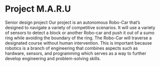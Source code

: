 # Project M.A.R.U
Senior design project
Our project is an autonomous Robo-Car that’s designed to navigate a variety of competitive scenarios. It will use a variety of sensors to detect a block or another Robo-car and push it out of a sumo ring while avoiding the boundary of the ring. The Robo-Car will traverse a designated course without human intervention. This is important because robotics is a branch of engineering that combines aspects such as hardware, sensors, and programming which serves as a way to further develop engineering and problem-solving skills.  
